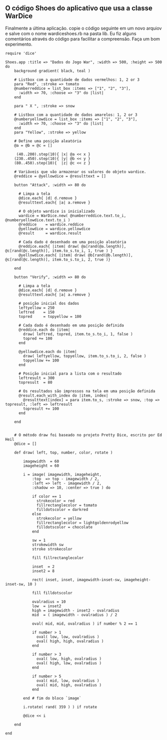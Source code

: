 ## O código Shoes do aplicativo que usa a classe WarDice

Finalmente a última aplicação. copie o código seguinte em um novo arquiov e salve com o nome wardiceshoes.rb na pasta lib. Eu fiz alguns comentários através do código para facilitar a compreensão. Faça um bom experimento.

	require 'dice'

	Shoes.app :title => "Dados do Jogo War", :width => 500, :height => 500 do
		background gradient( black, teal )

		# Listbox com a quantidade de dados vermelhos: 1, 2 or 3
		para "Red", :stroke => tomato
		@numberreddice = list_box :items => ["1", "2", "3"],
		  :width => 70, :choose => "3" do |list|
		end

		para " X ", :stroke => snow

		# Listbox com a quantidade de dados amarelos: 1, 2 or 3
		@numberyellowdice = list_box :items => ["1", "2", "3"],
		  :width => 70, :choose => "3" do |list|
		end
		para "Yellow", :stroke => yellow

		# Define uma posição aleatória
		@a = @b = @c = []

		 (40..200).step(10){ |x| @a << x }
		(230..450).step(10){ |y| @b << y }
		(80..450).step(10){  |z| @c << z }

		# Variáveis que vão armazenar os valores do objeto wardice.
		@reddice = @yellowdice = @resulttext = []

		button "Attack", :width => 80 do

		  # Limpa a tela
		  @dice.each{ |d| d.remove }
		  @resulttext.each{ |a| a.remove }	

		  # O objeto wardice is inicializado
		  wardice = WarDice.new( @numberreddice.text.to_i, @numberyellowdice.text.to_i ) 
		  @reddice    = wardice.reddice
		  @yellowdice = wardice.yellowdice
		  @result     = wardice.result

		  # Cada dado é desenhado em uma posição aleatória
		  @reddice.each{ |item| draw( @a[rand(@a.length)], @c[rand(@c.length)], item.to_s.to_i, 1, true ) }
		  @yellowdice.each{ |item| draw( @b[rand(@b.length)], @c[rand(@c.length)], item.to_s.to_i, 2, true )}

		end

		button "Verify", :width => 80 do

		  # Limpa a tela
		  @dice.each{ |d| d.remove }
		  @resulttext.each{ |a| a.remove }
		
		  # posição inicial dos dados
		  leftyellow = 250
		  leftred    = 150
		  topred     = topyellow = 100

		  # Cada dado é desenhado em uma posição definida
		  @reddice.each do |item| 
		    draw( leftred, topred, item.to_s.to_i, 1, false )
		    topred += 100
		  end

		  @yellowdice.each do |item| 
		    draw( leftyellow, topyellow, item.to_s.to_i, 2, false )
		    topyellow += 100
		  end

		  # Posição inicial para a lista com o resultado
		  leftresult = 300
		  topresult  = 80

		  # Os resultados são impressos na tela em uma posição definida
		  @result.each_with_index do |item, index|
		    @resulttext[index] = para item.to_s, :stroke => snow, :top => topresult, :left => leftresult
		    topresult += 100
		  end

		end


		# O método draw foi baseado no projeto Pretty Dice, escrito por Ed Heil 
		@dice = []

		def draw( left, top, number, color, rotate )

			imagewidth  = 60
			imageheight = 60 

			i = image( imagewidth, imageheight,
				:top  => top - imagewidth / 2, 
				:left => left - imagewidth / 2,
				:shadow => 10, :center => true ) do

				if color == 1 
				  strokecolor = red
				  fillrectanglecolor = tomato
				  filldotscolor = darkred
				else
				  strokecolor = yellow
				  fillrectanglecolor = lightgoldenrodyellow
				  filldotscolor = chocolate
				end 

				sw = 1
				strokewidth sw
				stroke strokecolor

				fill fillrectanglecolor

				inset  = 2
				inset2 = 8

				rect( inset, inset, imagewidth-inset-sw, imageheight-inset-sw, 10 )

				fill filldotscolor

				ovalradius = 10
				low  = inset2
				high = imagewidth - inset2 - ovalradius
				mid  = ( imagewidth - ovalradius ) / 2

				oval( mid, mid, ovalradius ) if number % 2 == 1

				if number > 1
				  oval( low, low, ovalradius )
				  oval( high, high, ovalradius )
				end

				if number > 3
				  oval( low, high, ovalradius )
				  oval( high, low, ovalradius )
				end

				if number > 5
				  oval( mid, low, ovalradius )
				  oval( mid, high, ovalradius )
				end

			end # fim do bloco `image` 

			i.rotate( rand( 359 ) ) if rotate

			@dice << i 

		end

	end
